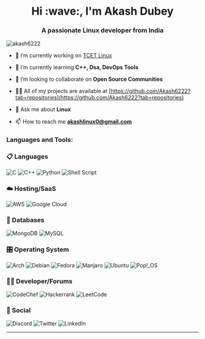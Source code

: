<h1 align="center">Hi :wave:, I'm Akash Dubey</h1>
<h3 align="center">A passionate Linux developer from India</h3>

<p align="left"> <img src="https://komarev.com/ghpvc/?username=akash6222&label=Profile%20views&color=0e75b6&style=flat" alt="akash6222" /> </p>





- 🔭 I’m currently working on [TCET Linux](https://github.com/tcet-opensource/tcet-linux)

- 🌱 I’m currently learning **C++, Dsa, DevOps Tools**

- 👯 I’m looking to collaborate on **Open Source Communities**

- 👨‍💻 All of my projects are available at [https://github.com/Akash6222?tab=repositories](https://github.com/Akash6222?tab=repositories)

- 💬 Ask me about **Linux**

- 📫 How to reach me **akashlinux0@gmail.com**

<h3 align="left">Languages and Tools:</h3>

### 📋 Languages
![C](https://img.shields.io/badge/c-%2300599C.svg?style=for-the-badge&logo=c&logoColor=white)
![C++](https://img.shields.io/badge/c++-%2300599C.svg?style=for-the-badge&logo=c%2B%2B&logoColor=white)
![Python](https://img.shields.io/badge/python-3670A0?style=for-the-badge&logo=python&logoColor=ffdd54)
![Shell Script](https://img.shields.io/badge/shell_script-%23121011.svg?style=for-the-badge&logo=gnu-bash&logoColor=white)

### ☁️ Hosting/SaaS
![AWS](https://img.shields.io/badge/AWS-%23FF9900.svg?style=for-the-badge&logo=amazon-aws&logoColor=white) 
![Google Cloud](https://img.shields.io/badge/GoogleCloud-%234285F4.svg?style=for-the-badge&logo=google-cloud&logoColor=white)

### 💾 Databases
![MongoDB](https://img.shields.io/badge/MongoDB-%234ea94b.svg?style=for-the-badge&logo=mongodb&logoColor=white)
![MySQL](https://img.shields.io/badge/mysql-%2300000f.svg?style=for-the-badge&logo=mysql&logoColor=white)

### 🎛️ Operating System
![Arch](https://img.shields.io/badge/Arch%20Linux-1793D1?logo=arch-linux&logoColor=fff&style=for-the-badge)
![Debian](https://img.shields.io/badge/Debian-D70A53?style=for-the-badge&logo=debian&logoColor=white)
![Fedora](https://img.shields.io/badge/Fedora-294172?style=for-the-badge&logo=fedora&logoColor=white)
![Manjaro](https://img.shields.io/badge/Manjaro-35BF5C?style=for-the-badge&logo=Manjaro&logoColor=white)
![Ubuntu](https://img.shields.io/badge/Ubuntu-E95420?style=for-the-badge&logo=ubuntu&logoColor=white)
![Pop!\_OS](https://img.shields.io/badge/Pop!_OS-48B9C7?style=for-the-badge&logo=Pop!_OS&logoColor=white)

### 🧑‍💻 Developer/Forums
![CodeChef](https://img.shields.io/badge/CodeChef-%23964B00.svg?style=for-the-badge&logo=CodeChef&logoColor=white) 
![Hackerrank](https://img.shields.io/badge/-Hackerrank-2EC866?style=for-the-badge&logo=HackerRank&logoColor=white) 
![LeetCode](https://img.shields.io/badge/Leetcode-000000?style=for-the-badge&logo=LeetCode&logoColor=#d16c06)


 <!--
## 📊 Github Stats (Expand to View)

<details> 
  <summary><b>💻 GitHub Profile Stats</b></summary>
  <p align="center">
    <a><img alt="Gihub Profile Stats" src="https://github-readme-stats.vercel.app/api?username=Akash6222&show_icons=true&theme=radical" alt="Akash6222" height="192px"/></a>
	</p>
  </p>
</details>
<details>
  <summary><b>🔥 GitHub Streak</b></summary>
  <p align="center">
   <a><img alt="Gihub Streak" src="https://github-readme-streak-stats.herokuapp.com/?user=Akash6222&theme=radical" /></a>

</details>
<details>
  <summary><b>⚡ Recent GitHub Activity</b></summary>
 <p align="center">
   <a><img alt="Contribution Graph" src="https://raw.githubusercontent.com/Akash6222/Akash6222/master/profile-summary-card-output/2077/0-profile-details.svg" /></a>
   <!--<a><img alt="Valeri Gokadze's Activity Graph" src="https://github-readme-activity-graph.vercel.app/graph?username=Akash6222&custom_title=Akash%20Dubey's%20Activity%20Graph&theme=react-dark" /></a>
</details>
-->

### 💬 Social
![Discord](https://img.shields.io/badge/Discord-%235865F2.svg?style=for-the-badge&logo=discord&logoColor=white)
![Twitter](https://img.shields.io/badge/Twitter-%231DA1F2.svg?style=for-the-badge&logo=Twitter&logoColor=white) 
![LinkedIn](https://img.shields.io/badge/linkedin-%230077B5.svg?style=for-the-badge&logo=linkedin&logoColor=white)

---
